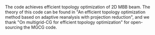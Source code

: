 The code achieves efficient topology optimization of 2D MBB beam.
The theory of this code can be found in "An efficient topology optimization method based on adaptive reanalysis with projection reduction",
and we thank "On multigrid-CG for efficient topology optimization" for open-sourcing the MGCG code.
